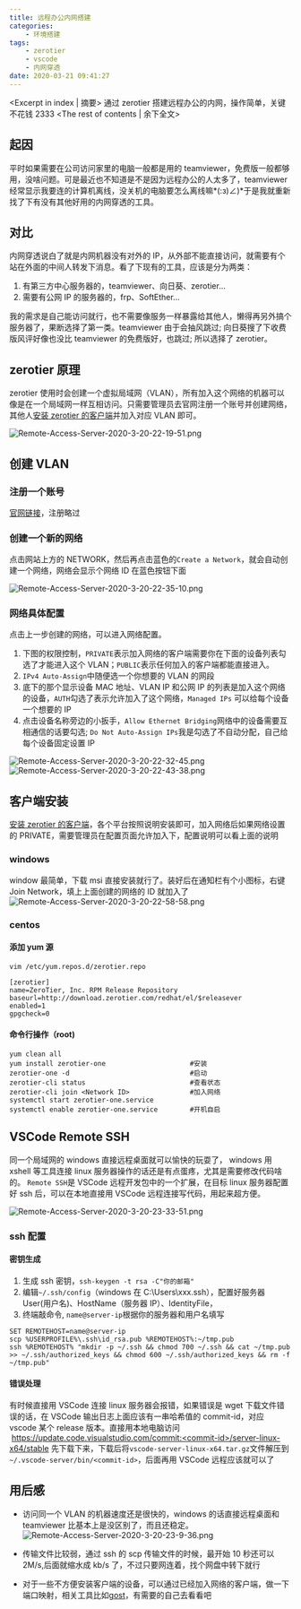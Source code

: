 ```yaml
---
title: 远程办公内网搭建
categories:
    - 环境搭建
tags:
    - zerotier
    - vscode
    - 内网穿透
date: 2020-03-21 09:41:27
---
```


<Excerpt in index | 摘要>
通过 zerotier 搭建远程办公的内网，操作简单，关键不花钱 2333 <!-- more -->
<The rest of contents | 余下全文>

## 起因

平时如果需要在公司访问家里的电脑一般都是用的 teamviewer，免费版一般都够用，没啥问题。可是最近也不知道是不是因为远程办公的人太多了，teamviewer 经常显示我要连的计算机离线，没关机的电脑要怎么离线嘛*(:з)∠)*于是我就重新找了下有没有其他好用的内网穿透的工具。

## 对比

内网穿透说白了就是内网机器没有对外的 IP，从外部不能直接访问，就需要有个站在外面的中间人转发下消息。看了下现有的工具，应该是分为两类：

1. 有第三方中心服务器的，teamviewer、向日葵、zerotier...
2. 需要有公网 IP 的服务器的，frp、SoftEther...

我的需求是自己能访问就行，也不需要像服务一样暴露给其他人，懒得再另外搞个服务器了，果断选择了第一类。teamviewer 由于会抽风跳过; 向日葵搜了下收费版风评好像也没比 teamviewer 的免费版好，也跳过; 所以选择了 zerotier。

## zerotier 原理

zerotier 使用时会创建一个虚拟局域网（VLAN），所有加入这个网络的机器可以像是在一个局域网一样互相访问。只需要管理员去官网注册一个账号并创建网络，其他人[安装 zerotier 的客户端](https://www.zerotier.com/download/)并加入对应 VLAN 即可。

![Remote-Access-Server-2020-3-20-22-19-51.png](https://cdn.jsdelivr.net/gh/Longxr/PicStored/blog/Remote-Access-Server-2020-3-20-22-19-51.png)

## 创建 VLAN

### 注册一个账号

[官网链接](https://my.zerotier.com/)，注册略过

### 创建一个新的网络

点击网站上方的 NETWORK，然后再点击蓝色的`Create a Network`，就会自动创建一个网络，网络会显示个网络 ID 在蓝色按钮下面

![Remote-Access-Server-2020-3-20-22-35-10.png](https://cdn.jsdelivr.net/gh/Longxr/PicStored/blog/Remote-Access-Server-2020-3-20-22-35-10.png)

### 网络具体配置

点击上一步创建的网络，可以进入网络配置。

1. 下图的权限控制，`PRIVATE`表示加入网络的客户端需要你在下面的设备列表勾选了才能进入这个 VLAN；`PUBLIC`表示任何加入的客户端都能直接进入。
2. `IPv4 Auto-Assign`中随便选一个你想要的 VLAN 的网段
3. 底下的那个显示设备 MAC 地址、VLAN IP 和公网 IP 的列表是加入这个网络的设备，`AUTH`勾选了表示允许加入了这个网络，`Managed IPs` 可以给每个设备一个想要的 IP
4. 点击设备名称旁边的小扳手，`Allow Ethernet Bridging`网络中的设备需要互相通信的话要勾选; `Do Not Auto-Assign IPs`我是勾选了不自动分配，自己给每个设备固定设置 IP

![Remote-Access-Server-2020-3-20-22-32-45.png](https://cdn.jsdelivr.net/gh/Longxr/PicStored/blog/Remote-Access-Server-2020-3-20-22-32-45.png)
![Remote-Access-Server-2020-3-20-22-43-38.png](https://cdn.jsdelivr.net/gh/Longxr/PicStored/blog/Remote-Access-Server-2020-3-20-22-43-38.png)

## 客户端安装

[安装 zerotier 的客户端](https://www.zerotier.com/download/)，各个平台按照说明安装即可，加入网络后如果网络设置的 PRIVATE，需要管理员在配置页面允许加入下，配置说明可以看上面的说明

### windows

window 最简单，下载 msi 直接安装就行了。装好后在通知栏有个小图标，右键 Join Network，填上上面创建的网络的 ID 就加入了
![Remote-Access-Server-2020-3-20-22-58-58.png](https://cdn.jsdelivr.net/gh/Longxr/PicStored/blog/Remote-Access-Server-2020-3-20-22-58-58.png)

### centos

#### 添加 yum 源

`vim /etc/yum.repos.d/zerotier.repo`

```
[zerotier]
name=ZeroTier, Inc. RPM Release Repository
baseurl=http://download.zerotier.com/redhat/el/$releasever
enabled=1
gpgcheck=0
```

#### 命令行操作（root)

```
yum clean all
yum install zerotier-one                     #安装
zerotier-one -d                              #启动
zerotier-cli status                          #查看状态
zerotier-cli join <Network ID>               #加入网络
systemctl start zerotier-one.service
systemctl enable zerotier-one.service        #开机自启
```

## VSCode Remote SSH

同一个局域网的 windows 直接远程桌面就可以愉快的玩耍了， windows 用 xshell 等工具连接 linux 服务器操作的话还是有点蛋疼，尤其是需要修改代码啥的。
`Remote SSH`是 VSCode 远程开发包中的一个扩展，在目标 linux 服务器配置好 ssh 后，可以在本地直接用 VSCode 远程连接写代码，用起来超方便。

![Remote-Access-Server-2020-3-20-23-33-51.png](https://cdn.jsdelivr.net/gh/Longxr/PicStored/blog/Remote-Access-Server-2020-3-20-23-33-51.png)

### ssh 配置

#### 密钥生成

1. 生成 ssh 密钥，`ssh-keygen -t rsa -C"你的邮箱"`
2. 编辑`~/.ssh/config`（windows 在 C:\Users\xxx\.ssh），配置好服务器 User(用户名)、HostName（服务器 IP）、IdentityFile，
3. 终端敲命令, `name@server-ip`根据你的服务器和用户名填写

```
SET REMOTEHOST=name@server-ip
scp %USERPROFILE%\.ssh\id_rsa.pub %REMOTEHOST%:~/tmp.pub
ssh %REMOTEHOST% "mkdir -p ~/.ssh && chmod 700 ~/.ssh && cat ~/tmp.pub >> ~/.ssh/authorized_keys && chmod 600 ~/.ssh/authorized_keys && rm -f ~/tmp.pub"
```

#### 错误处理

有时候直接用 VSCode 连接 linux 服务器会报错，如果错误是 wget 下载文件错误的话，在 VSCode 输出日志上面应该有一串哈希值的 commit-id，对应 vscode 某个 release 版本。直接用本地电脑访问  https://update.code.visualstudio.com/commit:<commit-id>/server-linux-x64/stable 先下载下来，下载后将`vscode-server-linux-x64.tar.gz`文件解压到`~/.vscode-server/bin/<commit-id>`，后面再用 VSCode 远程应该就可以了

## 用后感

-   访问同一个 VLAN 的机器速度还是很快的，windows 的话直接远程桌面和 teamviewer 比基本上是没区别了，而且还稳定。
    ![Remote-Access-Server-2020-3-20-23-9-36.png](https://cdn.jsdelivr.net/gh/Longxr/PicStored/blog/Remote-Access-Server-2020-3-20-23-9-36.png)

-   传输文件比较弱，通过 ssh 的 scp 传输文件的时候，最开始 10 秒还可以 2M/s,后面就缩水成 kb/s 了，不过只要网连着，找个网盘中转下就行
-   对于一些不方便安装客户端的设备，可以通过已经加入网络的客户端，做一下端口映射，相关工具比如[gost](https://github.com/ginuerzh/gost)，有需要的自己去看看吧
